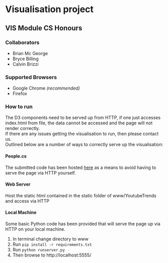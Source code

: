 # Visualisation project
## VIS Module CS Honours

### Collaborators
  - Brian Mc George
  - Bryce Billing
  - Calvin Brizzi

### Supported Browsers
  - Google Chrome *(recommended)*
  - Firefox
  
### How to run
The D3 components need to be served up from HTTP, if one just accesses index.html from file, the data cannot be accessed and the page will not render correctly. <br>
If there are any issues getting the visualisation to run, then please contact us. <br>
Outlined below are a number of ways to correctly serve up the visualisation:

#### People.cs
The submitted code has been hosted [here](https://people.cs.uct.ac.za/~mcgbri004/vis-project/index.html) as a means to avoid having to serve the page via HTTP yourself.

#### Web Server
Host the static html contained in the static folder of www/YoutubeTrends and access via HTTP

#### Local Machine
Some basic Python code has been provided that will serve the page up via HTTP on your local machine.
  1. In terminal change directory to www
  2. Run ```pip install -r requirements.txt```
  3. Run ```python runserver.py```
  4. Then browse to http://localhost:5555/
